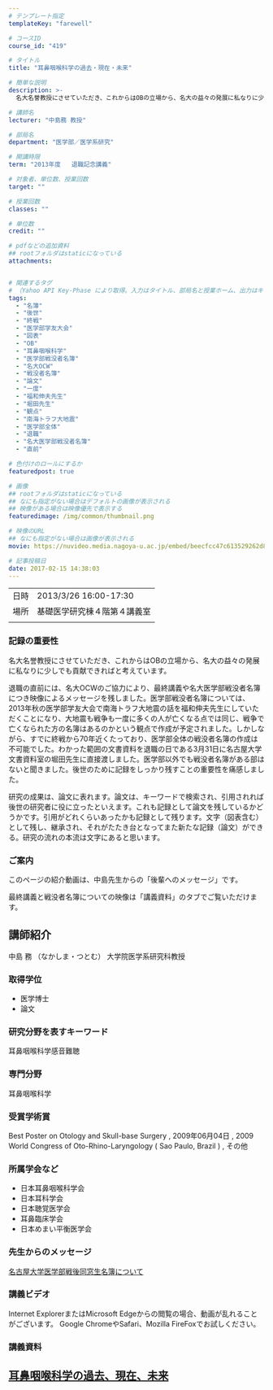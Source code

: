 ```yaml
---
# テンプレート指定
templateKey: "farewell"

# コースID
course_id: "419"

# タイトル
title: "耳鼻咽喉科学の過去・現在・未来"

# 簡単な説明
description: >-
  名大名誉教授にさせていただき、これからはOBの立場から、名大の益々の発展に私なりに少しでも貢献できればと考えています。 退職の直前には、名大OCWのご協力により、最終講義や名大医学部戦没者名簿につき映像によるメッセージを残しました。医学部戦没者名簿については、2013年秋の医学部学友大会で南海トラフ大地震の話を福和伸夫先生にしていただくことになり、大地震も戦争も一度に多くの人が亡くなる点で ....

# 講師名
lecturer: "中島務 教授"

# 部局名
department: "医学部／医学系研究"

# 開講時限
term: "2013年度	退職記念講義"

# 対象者、単位数、授業回数
target: ""

# 授業回数
classes: ""

# 単位数
credit: ""

# pdfなどの追加資料
## rootフォルダはstaticになっている
attachments:


# 関連するタグ
# （Yahoo API Key-Phase により取得。入力はタイトル、部局名と授業ホーム、出力はキーフレーズ（tags））
tags:
  - "名簿"
  - "後世"
  - "終戦"
  - "医学部学友大会"
  - "図表"
  - "OB"
  - "耳鼻咽喉科学"
  - "医学部戦没者名簿"
  - "名大OCW"
  - "戦没者名簿"
  - "論文"
  - "一度"
  - "福和伸夫先生"
  - "堀田先生"
  - "観点"
  - "南海トラフ大地震"
  - "医学部全体"
  - "退職"
  - "名大医学部戦没者名簿"
  - "直前"

# 色付けのロールにするか
featuredpost: true

# 画像
## rootフォルダはstaticになっている
## なにも指定がない場合はデフォルトの画像が表示される
## 映像がある場合は映像優先で表示する
featuredimage: /img/common/thumbnail.png

# 映像のURL
## なにも指定がない場合は画像が表示される
movie: https://nuvideo.media.nagoya-u.ac.jp/embed/beecfcc47c613529262d80c84c575acf144971de

# 記事投稿日
date: 2017-02-15 14:38:03
---
```


|   |   |
|---|---|
| 日時 | 2013/3/26  16:00-17:30 |
| 場所 | 基礎医学研究棟４階第４講義室 |
|   |   |


### 記録の重要性

名大名誉教授にさせていただき、これからはOBの立場から、名大の益々の発展に私なりに少しでも貢献できればと考えています。

退職の直前には、名大OCWのご協力により、最終講義や名大医学部戦没者名簿につき映像によるメッセージを残しました。医学部戦没者名簿については、2013年秋の医学部学友大会で南海トラフ大地震の話を福和伸夫先生にしていただくことになり、大地震も戦争も一度に多くの人が亡くなる点では同じ、戦争で亡くなられた方の名簿はあるのかという観点で作成が予定されました。しかしながら、すでに終戦から70年近くたっており、医学部全体の戦没者名簿の作成は不可能でした。わかった範囲の文書資料を退職の日である3月31日に名古屋大学文書資料室の堀田先生に直接渡しました。医学部以外でも戦没者名簿がある部はないと聞きました。後世のために記録をしっかり残すことの重要性を痛感しました。

研究の成果は、論文に表れます。論文は、キーワードで検索され、引用されれば後世の研究者に役に立ったといえます。これも記録として論文を残しているかどうかです。引用がどれくらいあったかも記録として残ります。文字（図表含む）として残し、継承され、それがたたき台となってまた新たな記録（論文）ができる。研究の流れの本流は文字にあると思います。

### ご案内

このページの紹介動画は、中島先生からの「後輩へのメッセージ」です。

最終講義と戦没者名簿についての映像は「講義資料」のタブでご覧いただけます。


## 講師紹介

中島 務 （なかしま・つとむ） 大学院医学系研究科教授

### 取得学位

* 医学博士
* 論文

### 研究分野を表すキーワード

耳鼻咽喉科学感音難聴

### 専門分野

耳鼻咽喉科学

### 受賞学術賞

Best Poster on Otology and Skull-base Surgery , 2009年06月04日 , 2009 World Congress of Oto-Rhino-Laryngology ( Sao Paulo, Brazil ) , その他

### 所属学会など

* 日本耳鼻咽喉科学会
* 日本耳科学会
* 日本聴覚医学会
* 耳鼻臨床学会
* 日本めまい平衡医学会


### 先生からのメッセージ


<a href="https://nuvideo.media.nagoya-u.ac.jp/embed/881a933e971f1b13ad7fbb00cdc050472279e2f6" target="blank"> 名古屋大学医学部戦後同窓生名簿について </a>

### 講義ビデオ


Internet ExplorerまたはMicrosoft Edgeからの閲覧の場合、動画が乱れることがございます。
Google ChromeやSafari、Mozilla FireFoxでお試しください。

### 講義資料

[耳鼻咽喉科学の過去、現在、未来](https://ocw.nagoya-u.jp/files/419/Nakashima1.pdf) 
-----
